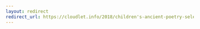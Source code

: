 ```yaml
---
layout: redirect
redirect_url: https://cloudlet.info/2018/children's-ancient-poetry-selection-volume-4
---
```

